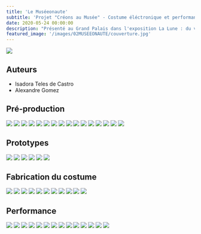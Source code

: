 ```yaml
---
title: 'Le Muséeonaute'
subtitle: 'Projet "Créons au Musée" - Costume éléctronique et performance au Grand Palais (2019)'
date: 2020-05-24 00:00:00
description: "Présenté au Grand Palais dans l'exposition La Lune : du voyage réel aux voyoages imaginaires"
featured_image: '/images/02MUSEEONAUTE/couverture.jpg'
---
```


![](/images/02MUSEEONAUTE/couverture.jpg)

## Auteurs
- Isadora Teles de Castro
- Alexandre Gomez

## Pré-production
<div class="gallery" data-columns="4">
	<img src="/images/02MUSEEONAUTE/galerie01/01.jpg">
	<img src="/images/02MUSEEONAUTE/galerie01/02.png">
	<img src="/images/02MUSEEONAUTE/galerie01/03.jpg">
	<img src="/images/02MUSEEONAUTE/galerie01/04.jpg">
	<img src="/images/02MUSEEONAUTE/galerie01/05.jpg">
	<img src="/images/02MUSEEONAUTE/galerie01/06.jpg">
	<img src="/images/02MUSEEONAUTE/galerie01/07.png">
	<img src="/images/02MUSEEONAUTE/galerie01/08.png">
	<img src="/images/02MUSEEONAUTE/galerie01/09.png">
	<img src="/images/02MUSEEONAUTE/galerie01/10.jpg">
	<img src="/images/02MUSEEONAUTE/galerie01/11.jpg">
	<img src="/images/02MUSEEONAUTE/galerie01/12.png">
	<img src="/images/02MUSEEONAUTE/galerie01/13.png">
	<img src="/images/02MUSEEONAUTE/galerie01/14.png">
	<img src="/images/02MUSEEONAUTE/galerie01/15.png">
	<img src="/images/02MUSEEONAUTE/galerie01/16.jpg">
</div>

## Prototypes
<div class="gallery" data-columns="4">
	<img src="/images/02MUSEEONAUTE/galerie02/01.gif">
	<img src="/images/02MUSEEONAUTE/galerie02/02.gif">
	<img src="/images/02MUSEEONAUTE/galerie02/03.gif">
	<img src="/images/02MUSEEONAUTE/galerie02/04.gif">
	<img src="/images/02MUSEEONAUTE/galerie02/05.png">
	<img src="/images/02MUSEEONAUTE/galerie02/06.jpg">	
</div>

## Fabrication du costume
<div class="gallery" data-columns="4">
	<img src="/images/02MUSEEONAUTE/galerie03/01.jpg">
	<img src="/images/02MUSEEONAUTE/galerie03/02.jpg">
	<img src="/images/02MUSEEONAUTE/galerie03/03.jpg">
	<img src="/images/02MUSEEONAUTE/galerie03/04.jpg">
	<img src="/images/02MUSEEONAUTE/galerie03/05.jpg">
	<img src="/images/02MUSEEONAUTE/galerie03/08.jpg">
	<img src="/images/02MUSEEONAUTE/galerie03/09.jpg">
	<img src="/images/02MUSEEONAUTE/galerie03/10.jpg">
	<img src="/images/02MUSEEONAUTE/galerie03/11.gif">
	<img src="/images/02MUSEEONAUTE/galerie03/12.gif">
	<img src="/images/02MUSEEONAUTE/galerie03/13.gif">
</div>


## Performance
<div class="gallery" data-columns="4">
	<img src="/images/02MUSEEONAUTE/galerie04/01.jpg">
	<img src="/images/02MUSEEONAUTE/galerie04/02.jpg">
	<img src="/images/02MUSEEONAUTE/galerie04/03.jpg">
	<img src="/images/02MUSEEONAUTE/galerie04/04.jpg">
	<img src="/images/02MUSEEONAUTE/galerie04/05.jpg">
	<img src="/images/02MUSEEONAUTE/galerie04/06.jpg">
	<img src="/images/02MUSEEONAUTE/galerie04/07.jpg">
	<img src="/images/02MUSEEONAUTE/galerie04/08.jpg">
	<img src="/images/02MUSEEONAUTE/galerie04/09.jpg">
	<img src="/images/02MUSEEONAUTE/galerie04/10.jpg">
	<img src="/images/02MUSEEONAUTE/galerie04/11.jpg">
	<img src="/images/02MUSEEONAUTE/galerie04/12.jpg">
	<img src="/images/02MUSEEONAUTE/galerie04/13.jpg">
	<img src="/images/02MUSEEONAUTE/galerie04/14.gif">
</div>
